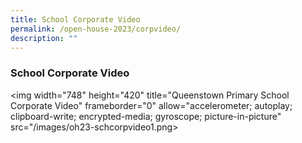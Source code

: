 ```yaml
---
title: School Corporate Video
permalink: /open-house-2023/corpvideo/
description: ""
---
```

### **School Corporate Video**

<img width="748" height="420" title="Queenstown  Primary School Corporate Video" frameborder="0" allow="accelerometer; autoplay; clipboard-write; encrypted-media; gyroscope; picture-in-picture" src="/images/oh23-schcorpvideo1.png>
					

<iframe allowfullscreen=">